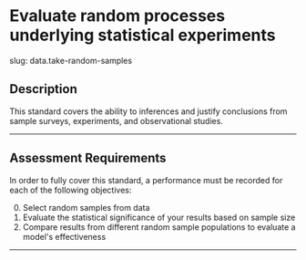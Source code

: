 # Evaluate random processes underlying statistical experiments

slug: data.take-random-samples

## Description
This standard covers the ability to inferences and justify conclusions from sample surveys, experiments, and observational studies.

---
## Assessment Requirements
In order to fully cover this standard, a performance must be recorded for each of the following objectives:


0. Select random samples from data
1. Evaluate the statistical significance of your results based on sample size
2. Compare results from different random sample populations to evaluate a model's effectiveness

---

